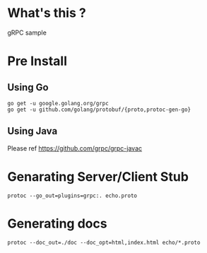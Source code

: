 # What's this ?
gRPC sample

# Pre Install
## Using Go
```
go get -u google.golang.org/grpc
go get -u github.com/golang/protobuf/{proto,protoc-gen-go}
```

## Using Java
Please ref https://github.com/grpc/grpc-javac

# Genarating Server/Client Stub
```
protoc --go_out=plugins=grpc:. echo.proto 
```

# Generating docs
```
protoc --doc_out=./doc --doc_opt=html,index.html echo/*.proto  
```
